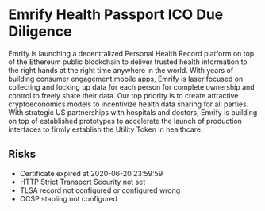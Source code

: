 # Emrify Health Passport ICO Due Diligence
Emrify is launching a decentralized Personal Health Record platform on top of the Ethereum public blockchain to deliver trusted health information to the right hands at the right time anywhere in the world. With years of building consumer engagement mobile apps, Emrify is laser focused on collecting and locking up data for each person for complete ownership and control to freely share their data. Our top priority is to create attractive cryptoeconomics models to incentivize health data sharing for all parties. With strategic US partnerships with hospitals and doctors, Emrify is building on top of established prototypes to accelerate the launch of production interfaces to firmly establish the Utility Token in healthcare.
## Risks
* Certificate expired at 2020-06-20 23:59:59
* HTTP Strict Transport Security not set
* TLSA record not configured or configured wrong
* OCSP stapling not configured

